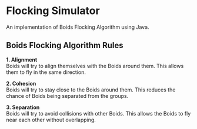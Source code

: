 # Flocking Simulator

An implementation of Boids Flocking Algorithm using Java.

## Boids Flocking Algorithm Rules

**1. Alignment**  
Boids will try to align themselves with the Boids around them. This allows them to fly in the same direction.
    
**2. Cohesion**  
Boids will try to stay close to the Boids around them. This reduces the chance of Boids being separated from the groups.
    
**3. Separation**  
Boids will try to avoid collisions with other Boids. This allows the Boids to fly near each other without overlapping.

